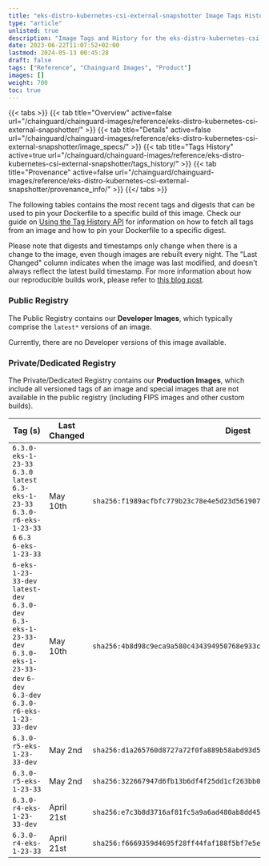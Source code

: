 ```yaml
---
title: "eks-distro-kubernetes-csi-external-snapshotter Image Tags History"
type: "article"
unlisted: true
description: "Image Tags and History for the eks-distro-kubernetes-csi-external-snapshotter Chainguard Image"
date: 2023-06-22T11:07:52+02:00
lastmod: 2024-05-13 00:45:28
draft: false
tags: ["Reference", "Chainguard Images", "Product"]
images: []
weight: 700
toc: true
---
```


{{< tabs >}}
{{< tab title="Overview" active=false url="/chainguard/chainguard-images/reference/eks-distro-kubernetes-csi-external-snapshotter/" >}}
{{< tab title="Details" active=false url="/chainguard/chainguard-images/reference/eks-distro-kubernetes-csi-external-snapshotter/image_specs/" >}}
{{< tab title="Tags History" active=true url="/chainguard/chainguard-images/reference/eks-distro-kubernetes-csi-external-snapshotter/tags_history/" >}}
{{< tab title="Provenance" active=false url="/chainguard/chainguard-images/reference/eks-distro-kubernetes-csi-external-snapshotter/provenance_info/" >}}
{{</ tabs >}}

The following tables contains the most recent tags and digests that can be used to pin your Dockerfile to a specific build of this image. Check our guide on [Using the Tag History API](/chainguard/chainguard-images/using-the-tag-history-api/) for information on how to fetch all tags from an image and how to pin your Dockerfile to a specific digest.

Please note that digests and timestamps only change when there is a change to the image, even though images are rebuilt every night. The "Last Changed" column indicates when the image was last modified, and doesn't always reflect the latest build timestamp. For more information about how our reproducible builds work, please refer to [this blog post](https://www.chainguard.dev/unchained/reproducing-chainguards-reproducible-image-builds).

### Public Registry
The Public Registry contains our **Developer Images**, which typically comprise the `latest*` versions of an image.

Currently, there are no Developer versions of this image available.

### Private/Dedicated Registry
The Private/Dedicated Registry contains our **Production Images**, which include all versioned tags of an image and special images that are not available in the public registry (including FIPS images and other custom builds).

| Tag (s)                                                                                                                                  | Last Changed | Digest                                                                    |
|------------------------------------------------------------------------------------------------------------------------------------------|--------------|---------------------------------------------------------------------------|
|  `6.3.0-eks-1-23-33` `6.3.0` `latest` `6.3-eks-1-23-33` `6.3.0-r6-eks-1-23-33` `6` `6.3` `6-eks-1-23-33`                                 | May 10th     | `sha256:f1989acfbfc779b23c78e4e5d23d561907f11ae7d9b3d99b1163b700ae093375` |
|  `6-eks-1-23-33-dev` `latest-dev` `6.3.0-dev` `6.3-eks-1-23-33-dev` `6.3.0-eks-1-23-33-dev` `6-dev` `6.3-dev` `6.3.0-r6-eks-1-23-33-dev` | May 10th     | `sha256:4b8d98c9eca9a580c434394950768e933c741e286ccb0ed55e43522744136a37` |
|  `6.3.0-r5-eks-1-23-33-dev`                                                                                                              | May 2nd      | `sha256:d1a265760d8727a72f0fa889b58abd93d5ec343eb96eb930974cd21b1a93c17f` |
|  `6.3.0-r5-eks-1-23-33`                                                                                                                  | May 2nd      | `sha256:322667947d6fb13b6df4f25dd1cf263bb0559333ae6912ede37cdf7d8995e4a2` |
|  `6.3.0-r4-eks-1-23-33-dev`                                                                                                              | April 21st   | `sha256:e7c3b8d3716af81fc5a9a6ad480ab8dd45c72185ceeee73bae7db8e61aed6afc` |
|  `6.3.0-r4-eks-1-23-33`                                                                                                                  | April 21st   | `sha256:f6669359d4695f28ff44faf188f5bf7e5e8de8c42ef12486753fca230c4cd5b9` |

